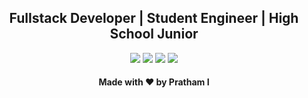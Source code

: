 <h2 align="center">Fullstack Developer | Student Engineer | High School Junior</h2>

<p align="center">
  <a href= "https://p.prathami1.tech" target="_blank"><img src="https://img.icons8.com/dotty/80/000000/globe.png"/></a>
  <a href= "https://github.com/prathami1?tab=repositories" target="_blank"><img src="https://img.icons8.com/dotty/80/000000/github.png"/></a>
  <a href= "https://instagram.com/prathami1" target="_blank"><img src="https://img.icons8.com/dotty/80/000000/instagram-new.png"/></a>
  <a href="mailto:pminr@outlook.com?subject=Github Contact" target="_blank"><img src="https://img.icons8.com/dotty/80/000000/filled-sent.png"/></a>
</p>

<h4 align="center">Made with ❤️ by Pratham I</h4>
